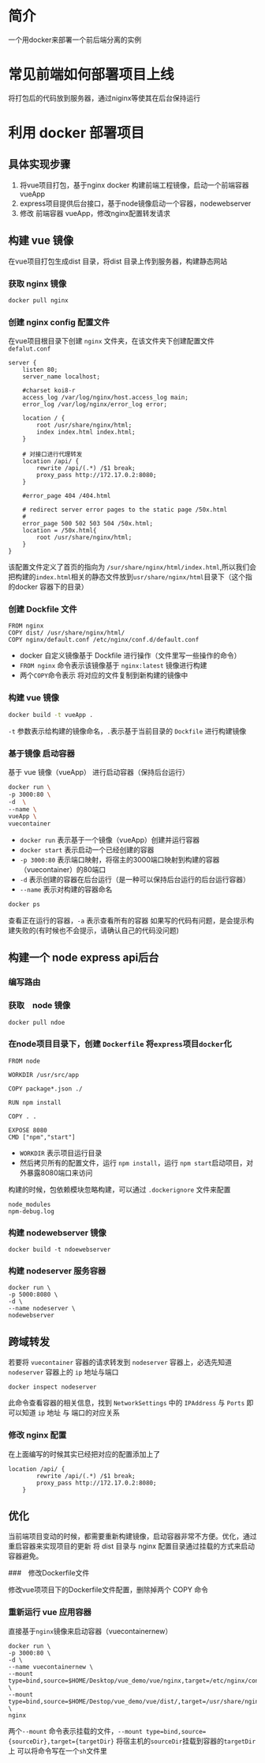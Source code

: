 # 简介

一个用docker来部署一个前后端分离的实例

# 常见前端如何部署项目上线

将打包后的代码放到服务器，通过niginx等使其在后台保持运行

# 利用 docker 部署项目

## 具体实现步骤

1. 将vue项目打包，基于nginx docker 构建前端工程镜像，启动一个前端容器 vueApp
2. express项目提供后台接口，基于node镜像启动一个容器，nodewebserver
3. 修改 前端容器 vueApp，修改nginx配置转发请求

## 构建 vue 镜像

在vue项目打包生成dist 目录，将dist 目录上传到服务器，构建静态网站

### 获取 nginx 镜像

```bash
docker pull nginx
```

### 创建 nginx config 配置文件

在vue项目根目录下创建 `nginx` 文件夹，在该文件夹下创建配置文件 `defalut.conf`

```nginx
server {
    listen 80;
    server_name localhost;

    #charset koi8-r
    access_log /var/log/nginx/host.access_log main;
    error_log /var/log/nginx/error_log error;

    location / {
        root /usr/share/nginx/html;
        index index.html index.html;
    }

    # 对接口进行代理转发
    location /api/ {
        rewrite /api/(.*) /$1 break;
        proxy_pass http://172.17.0.2:8080;
    }

    #error_page 404 /404.html

    # redirect server error pages to the static page /50x.html
    #
    error_page 500 502 503 504 /50x.html;
    location = /50x.html{
        root /usr/share/nginx/html;
    }
}
```

该配置文件定义了首页的指向为 `/sur/share/nginx/html/index.html`,所以我们会把构建的`index.html`相关的静态文件放到`usr/share/nginx/html`目录下（这个指的docker 容器下的目录）

### 创建 Dockfile 文件

```docker
FROM nginx
COPY dist/ /usr/share/nginx/html/
COPY nginx/default.conf /etc/nginx/conf.d/default.conf
```

* docker 自定义镜像基于 Dockfile 进行操作（文件里写一些操作的命令）
* `FROM nginx` 命令表示该镜像基于 `nginx:latest` 镜像进行构建
* 两个`COPY`命令表示 将对应的文件复制到新构建的镜像中

### 构建 vue 镜像

```bash
docker build -t vueApp .
```

`-t` 参数表示给构建的镜像命名，`.`表示基于当前目录的 `Dockfile` 进行构建镜像

### 基于镜像 启动容器

基于 vue 镜像（vueApp） 进行启动容器（保持后台运行）

```bash
docker run \
-p 3000:80 \
-d  \
--name \
vueApp \
vuecontainer
```

* `docker run` 表示基于一个镜像（vueApp）创建并运行容器
* `docker start` 表示启动一个已经创建的容器
* `-p 3000:80` 表示端口映射，将宿主的3000端口映射到构建的容器（vuecontainer）的80端口
* `-d` 表示创建的容器在后台运行（是一种可以保持后台运行的后台运行容器）
* `--name` 表示对构建的容器命名

```bash
docker ps
```

查看正在运行的容器，`-a` 表示查看所有的容器
如果写的代码有问题，是会提示构建失败的(有时候也不会提示，请确认自己的代码没问题)

## 构建一个 node express api后台

### 编写路由

### 获取　node 镜像

```bash
docker pull ndoe
```

### 在node项目目录下，创建 `Dockerfile` 将`express`项目`docker`化

```docker
FROM node

WORKDIR /usr/src/app

COPY package*.json ./

RUN npm install

COPY . .

EXPOSE 8080
CMD ["npm","start"]
```

* `WORKDIR` 表示项目运行目录
* 然后拷贝所有的配置文件，运行 `npm install`，运行 `npm start`启动项目，对外暴露8080端口来访问

构建的时候，包依赖模块忽略构建，可以通过 `.dockerignore` 文件来配置

```docker
node_modules
npm-debug.log
```

### 构建 nodewebserver 镜像

```docker
docker build -t ndoewebserver
```

### 构建 nodeserver 服务容器

```docker
docker run \
-p 5000:8080 \
-d \
--name nodeserver \
nodewebserver
```

## 跨域转发

若要将 `vuecontainer` 容器的请求转发到 `nodeserver` 容器上，必选先知道 `nodeserver` 容器上的 `ip` 地址与端口

```docker
docker inspect nodeserver
```

此命令查看容器的相关信息，找到 `NetworkSettings` 中的 `IPAddress` 与 `Ports` 即可以知道 `ip` 地址 与 端口的对应关系

### 修改 nginx 配置

在上面编写的时候其实已经把对应的配置添加上了

```nginx
location /api/ {
        rewrite /api/(.*) /$1 break;
        proxy_pass http://172.17.0.2:8080;
    }
```

## 优化

当前端项目变动的时候，都需要重新构建镜像，启动容器非常不方便。优化，通过重启容器来实现项目的更新
将 dist 目录与 nginx 配置目录通过挂载的方式来启动容器避免。

###　修改Dockerfile文件

修改vue项项目下的Dockerfile文件配置，删除掉两个 COPY 命令

### 重新运行 vue 应用容器

直接基于`nginx`镜像来启动容器（vuecontainernew）

```docker
docker run \
-p 3000:80 \
-d \
--name vuecontainernew \
--mount type=bind,source=$HOME/Desktop/vue_demo/vue/nginx,target=/etc/nginx/conf.d \
--mount type=bind,source=$HOME/Destop/vue_demo/vue/dist/,target=/usr/share/nginx/html \
nginx
```

两个`--mount` 命令表示挂载的文件，`--mount type=bind,source={sourceDir},target={targetDir}` 将宿主机的`sourceDir`挂载到容器的`targetDir`上
可以将命令写在一个`sh`文件里
